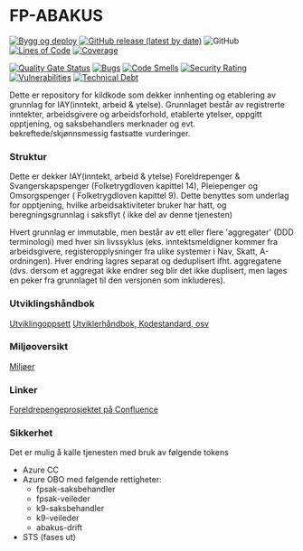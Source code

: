 FP-ABAKUS
================
[![Bygg og deploy](https://github.com/navikt/fp-abakus/actions/workflows/build.yml/badge.svg?branch=master)](https://github.com/navikt/fp-abakus/actions/workflows/build.yml)
[![GitHub release (latest by date)](https://img.shields.io/github/v/release/navikt/fp-abakus)](https://github.com/navikt/fp-abakus/releases)
![GitHub](https://img.shields.io/github/license/navikt/fp-abakus)
[![Lines of Code](https://sonarcloud.io/api/project_badges/measure?project=navikt_fp-abakus&metric=ncloc)](https://sonarcloud.io/summary/new_code?id=navikt_fp-abakus)
[![Coverage](https://sonarcloud.io/api/project_badges/measure?project=navikt_fp-abakus&metric=coverage)](https://sonarcloud.io/summary/new_code?id=navikt_fp-abakus)

[![Quality Gate Status](https://sonarcloud.io/api/project_badges/measure?project=navikt_fp-abakus&metric=alert_status)](https://sonarcloud.io/dashboard?id=navikt_fp-abakus)
[![Bugs](https://sonarcloud.io/api/project_badges/measure?project=navikt_fp-abakus&metric=bugs)](https://sonarcloud.io/dashboard?id=navikt_fp-abakus)
[![Code Smells](https://sonarcloud.io/api/project_badges/measure?project=navikt_fp-abakus&metric=code_smells)](https://sonarcloud.io/summary/new_code?id=navikt_fp-abakus)
[![Security Rating](https://sonarcloud.io/api/project_badges/measure?project=navikt_fp-abakus&metric=security_rating)](https://sonarcloud.io/summary/new_code?id=navikt_fp-abakus)
[![Vulnerabilities](https://sonarcloud.io/api/project_badges/measure?project=navikt_fp-abakus&metric=vulnerabilities)](https://sonarcloud.io/summary/new_code?id=navikt_fp-abakus)
[![Technical Debt](https://sonarcloud.io/api/project_badges/measure?project=navikt_fp-abakus&metric=sqale_index)](https://sonarcloud.io/dashboard?id=navikt_fp-abakus)

Dette er repository for kildkode som dekker innhenting og etablering av grunnlag for IAY(inntekt, arbeid & ytelse). Grunnlaget består av registrerte
inntekter, arbeidsgivere og arbeidsforhold, etablerte ytelser, oppgitt opptjening, og saksbehandlers merknader og evt. bekreftede/skjønnsmessig
fastsatte vurderinger.

### Struktur

Dette er dekker IAY(inntekt, arbeid & ytelse) Foreldrepenger & Svangerskapspenger (Folketrygdloven kapittel 14), Pleiepenger og Omsorgspenger (
Folketrygdloven kapittel 9). Dette benyttes som underlag for opptjening, hvilke arbeidsaktiviteter bruker har hatt, og beregningsgrunnlag i saksflyt (
ikke del av denne tjenesten)

Hvert grunnlag er immutable, men består av ett eller flere 'aggregater' (DDD terminologi) med hver sin livssyklus (eks. inntektsmeldigner kommer fra
arbeidsgivere, registeropplysninger fra ulike systemer i Nav, Skatt, A-ordningen). Hver endring lagres separat og deduplisert ifht. aggregatene (dvs.
dersom et aggregat ikke endrer seg blir det ikke duplisert, men lages en peker fra grunnlaget til den versjonen som inkluderes).

### Utviklingshåndbok

[Utviklingoppsett](https://confluence.adeo.no/display/LVF/60+Utviklingsoppsett)
[Utviklerhåndbok, Kodestandard, osv](https://confluence.adeo.no/pages/viewpage.action?pageId=190254327)

### Miljøoversikt

[Miljøer](https://confluence.adeo.no/pages/viewpage.action?pageId=193202159)

### Linker

[Foreldrepengeprosjektet på Confluence](http://confluence.adeo.no/display/MODNAV/Foreldrepengeprosjektet)

### Sikkerhet

Det er mulig å kalle tjenesten med bruk av følgende tokens

- Azure CC
- Azure OBO med følgende rettigheter:
    - fpsak-saksbehandler
    - fpsak-veileder
    - k9-saksbehandler
    - k9-veileder
    - abakus-drift
- STS (fases ut)
